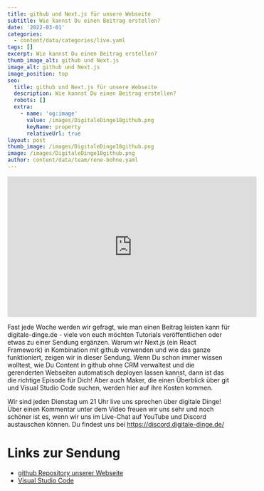 ```yaml
---
title: github und Next.js für unsere Webseite
subtitle: Wie kannst Du einen Beitrag erstellen?
date: '2022-03-01'
categories:
  - content/data/categories/live.yaml
tags: []
excerpt: Wie kannst Du einen Beitrag erstellen?
thumb_image_alt: github und Next.js
image_alt: github und Next.js
image_position: top
seo:
  title: github und Next.js für unsere Webseite
  description: Wie kannst Du einen Beitrag erstellen?
  robots: []
  extra:
    - name: 'og:image'
      value: /images/DigitaleDinge18github.png
      keyName: property
      relativeUrl: true
layout: post
thumb_image: /images/DigitaleDinge18github.png
image: /images/DigitaleDinge18github.png
author: content/data/team/rene-bohne.yaml
---
```

<iframe width="560" height="315"
src="https://www.youtube.com/embed/acm76Q-lPtk?modestbranding=1"
frameborder="0" allow="accelerometer; autoplay; encrypted-media;
gyroscope; picture-in-picture" allowfullscreen>\\\</iframe>

Fast jede Woche werden wir gefragt, wie man einen Beitrag leisten kann für digitale-dinge.de - viele von euch möchten Tutorials veröffentlichen oder etwas zu einer Sendung ergänzen. Warum wir Next.js (ein React Framework) in Kombination mit github verwenden und wie das ganze funktioniert, zeigen wir in dieser Sendung. Wenn Du schon immer wissen wolltest, wie Du Content in github ohne CRM verwaltest und die gerenderten Webseiten automatisch deployen lassen kannst, dann ist das die richtige Episode für Dich! Aber auch Maker, die einen Überblick über git und Visual Studio Code suchen, werden hier auf ihre Kosten kommen.

Wir sind jeden Dienstag um 21 Uhr live uns sprechen über digitale Dinge! Über einen Kommentar unter dem Video freuen wir uns sehr und noch schöner ist es, wenn wir uns im Live-Chat auf YouTube und Discord austauschen können. Du findest uns bei https://discord.digitale-dinge.de/

# Links zur Sendung

* [github Repository unserer Webseite](https://github.com/renebohne/digitale-dinge/)
* [Visual Studio Code](https://code.visualstudio.com/)
